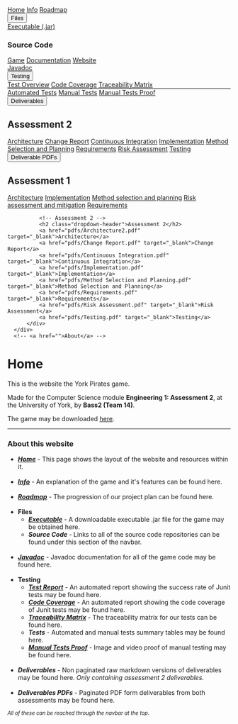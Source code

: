 <head>
    <link rel="stylesheet" href="style.css?v=1.1">
    <title>Pirate Game, Group 3</title>
</head>
<body>
  <nav id="navbar" class="topnav">
      <a class="active" href="index.html">Home</a>
      <a href="game.html">Info</a>
      <a href="roadmap.html">Roadmap</a>
      <div class="dropdown">
          <button class="dropbtn">Files
            <i class="fa fa-caret-down"></i>
          </button>
          <div class="dropdown-content">
              <a href="game/desktop-1.0.jar" target="_blank">Executable (.jar)</a>
              <h3 class="dropdown-header">Source Code</h3>
              <a href="https://github.com/engteam14/yorkpirates2" target="_blank">Game</a>
              <a href="https://github.com/engteam14/documentation2" target="_blank">Documentation</a>
              <a href="https://github.com/engteam14/website2" target="_blank">Website</a>
          </div>
      </div>
      <a href="docs.html">Javadoc</a>
      <div class="dropdown">
          <button class="dropbtn">Testing
            <i class="fa fa-caret-down"></i>
          </button>
          <div class="dropdown-content">
              <a href="tests.html">Test Overview</a>
              <a href="coverage.html">Code Coverage</a>
              <a href="traceability_matrix.html">Traceability Matrix</a>
              <hr style="margin-block-start: 0; margin-block-end: 0;">
              <a href="automated_tests.html">Automated Tests</a>
              <a href="manual_tests.html">Manual Tests</a>
              <a href="manual_tests_proof.html">Manual Tests Proof</a>
          </div>
      </div>
      <div class="dropdown">
          <button class="dropbtn">Deliverables
            <i class="fa fa-caret-down"></i>
          </button>
          <div class="dropdown-content">
              <h2 class="dropdown-header">Assessment 2</h2>
              <a href="architecture.html">Architecture</a>
              <a href="change-report.html">Change Report</a>
              <a href="continuous-integration.html">Continuous Integration</a>
              <a href="implementation.html">Implementation</a>
              <a href="method-selection-planning.html">Method Selection and Planning</a>
              <a href="requirements.html">Requirements</a>
              <a href="risk-assessment.html">Risk Assessment</a>
              <a href="testing.html">Testing</a>
          </div>
      </div>
      <div class="dropdown">
          <button class="dropbtn">Deliverable PDFs
            <i class="fa fa-caret-down"></i>
          </button>
          <div class="dropdown-content">
              <!-- Assessment 1 -->
              <h2 class="dropdown-header">Assessment 1</h2>
              <a href="pdfs/Arch1.pdf" target="_blank">Architecture</a>
              <a href="pdfs/Impl1.pdf" target="_blank">Implementation</a>
              <a href="pdfs/Plan1.pdf" target="_blank">Method selection and planning</a>
              <a href="pdfs/Risk1.pdf" target="_blank">Risk assessment and mitigation</a>
              <a href="pdfs/Req1.pdf" target="_blank">Requirements</a>

              <!-- Assessment 2 -->
              <h2 class="dropdown-header">Assessment 2</h2>
              <a href="pdfs/Architecture2.pdf" target="_blank">Architecture</a>
              <a href="pdfs/Change Report.pdf" target="_blank">Change Report</a>
              <a href="pdfs/Continuous Integration.pdf" target="_blank">Continuous Integration</a>
              <a href="pdfs/Implementation.pdf" target="_blank">Implementation</a>
              <a href="pdfs/Method Selection and Planning.pdf" target="_blank">Method Selection and Planning</a>
              <a href="pdfs/Requirements.pdf" target="_blank">Requirements</a>
              <a href="pdfs/Risk Assessment.pdf" target="_blank">Risk Assessment</a>
              <a href="pdfs/Testing.pdf" target="_blank">Testing</a>
          </div>
      </div>
      <!-- <a href="">About</a> -->
  </nav>
<page>
    <div id="background">
        <div id="main-area">
            <div id="text-area">
                <h1>
                    Home
                </h1>
                <p>
                    This is the website the York Pirates game.
                </p>
                <p>
                    Made for the Computer Science module <b>Engineering 1: Assessment 2</b>, at the University of York, by <b>Bass2 (Team 14)</b>.
                </p>
                <p>
                    The game may be downloaded <a href="game/desktop-1.0.jar">here</a>.
                </p>
                <hr>
                <h3>
                    About this website
                </h3>
                <ul>
                    <li>
                        <a href="index.html"><b><i>Home</i></b></a> - This page shows the layout of the website and resources within it.
                    </li>
                    <br>
                    <li>
                        <a href="game.html"><b><i>Info</i></b></a> - An explanation of the game and it's features can be found here.
                    </li>
                    <br>
                    <li>
                        <a href="roadmap.html"><b><i>Roadmap</i></b></a> - The progression of our project plan can be found here.
                    </li>
                    <br>
                    <li>
                        <b>Files</b>
                        <ul>
                            <li>
                                <a href="game/desktop-1.0.jar"><b><i>Executable</i></b></a> - A downloadable executable .jar file for the game may be obtained here.
                            </li>
                            <li>
                                <b><i>Source Code</i></b> - Links to all of the source code repositories can be found under this section of the navbar.
                            </li>
                        </ul>
                    </li>
                    <br>
                    <li>
                        <a href="docs.html"><b><i>Javadoc</i></b></a> - Javadoc documentation for all of the game code may be found here.
                    </li>
                    <br>
                    <li>
                        <b>Testing</b>
                        <ul>
                            <li>
                                <a href="tests.html"><b><i>Test Report</i></b></a> - An automated report showing the success rate of Junit tests may be found here.
                            </li>
                            <li>
                                <a href="coverage.html"><b><i>Code Coverage</i></b></a> - An automated report showing the code coverage of Junit tests may be found here.
                            </li>
                            <li>
                                <a href="traceability-matrix.html"><b><i>Traceability Matrix</i></b></a> - The traceability matrix for our tests can be found here.
                            </li>
                            <li>
                                <b><i>Tests</i></b> - Automated and manual tests summary tables may be found here.
                            </li>
                            <li>
                                <a href="manual_tests_proof.html"><b><i>Manual Tests Proof</i></b></a> - Image and video proof of manual testing may be found here.
                            </li>
                        </ul>
                    </li>
                    <br>
                    <li>
                        <b><i>Deliverables</i></b> - Non paginated raw markdown versions of deliverables may be found here. <i>Only containing assessment 2 deliverables.</i>
                    </li>
                    <br>
                    <li>
                        <b><i>Deliverables PDFs</i></b> - Paginated PDF form deliverables from both assessments may be found here.
                    </li>
                </ul>
                <small><i>
                    All of these can be reached through the navbar at the top.
                </i></small>
            </div>
        </div>
    </div>
</page>
</body>
